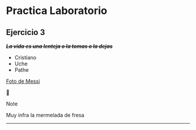 # Practica Laboratorio
## Ejercicio 3
~~***La vida es una lenteja o la tomas o la dejas***~~
- Cristiano
- Uche
- Pathe

[Foto de Messi](https://i.pinimg.com/474x/bd/10/77/bd1077fc515fff7d6795d22731f79007.jpg)

🥖
>[!Note]
>Muy infra la mermelada de fresa
---
